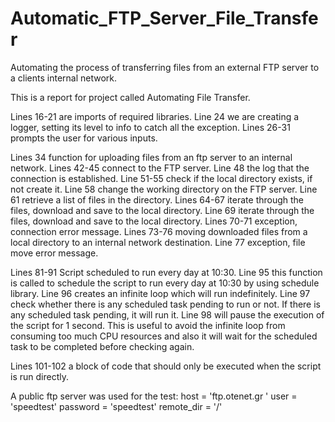 # Automatic_FTP_Server_File_Transfer
Automating the process of transferring files from an external FTP server to a clients internal network.

This is a report for project called Automating File Transfer.

Lines 16-21 are imports of required libraries.
Line 24 we are creating a logger, setting its level to info to catch all the exception.
Lines 26-31 prompts the user for various inputs.

Lines 34  function for uploading files from an ftp server to an internal network.
Lines 42-45 connect to the FTP server.
Line 48 the log that the connection is established.
Line 51-55 check if the local directory exists, if not create it.
Line 58 change the working directory on the FTP server.
Line 61 retrieve a list of files in the directory.
Lines 64-67 iterate through the files, download and save to the local directory.
Line 69 iterate through the files, download and save to the local directory.
Lines 70-71 exception, connection error message.
Lines 73-76 moving downloaded files from a local directory to an internal network destination.
Line 77 exception, file move error message.

Lines 81-91 Script scheduled to run every day at 10:30.
Line 95 this function is called to schedule the script to run every day at 10:30 by using schedule library.
Line 96 creates an infinite loop which will run indefinitely.
Line 97 check whether there is any scheduled task pending to run or not. If there is any scheduled task pending, it will run it.
Line 98 will pause the execution of the script for 1 second. This is useful to avoid the infinite loop from consuming too much CPU resources and also it will wait for the scheduled task to be completed before checking again.

Lines 101-102 a block of code that should only be executed when the script is run directly.

A public ftp server was used for the test:
	host = 'ftp.otenet.gr '
	user = 'speedtest'
	password = 'speedtest'
	remote_dir = '/'
